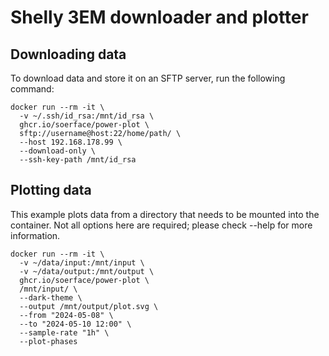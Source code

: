 # Shelly 3EM downloader and plotter

## Downloading data

To download data and store it on an SFTP server, run the following command:

```shell
docker run --rm -it \
  -v ~/.ssh/id_rsa:/mnt/id_rsa \
  ghcr.io/soerface/power-plot \
  sftp://username@host:22/home/path/ \
  --host 192.168.178.99 \
  --download-only \
  --ssh-key-path /mnt/id_rsa 
```

## Plotting data

This example plots data from a directory that needs to be mounted into the container.
Not all options here are required; please check --help for more information.

```shell
docker run --rm -it \
  -v ~/data/input:/mnt/input \
  -v ~/data/output:/mnt/output \
  ghcr.io/soerface/power-plot \
  /mnt/input/ \
  --dark-theme \
  --output /mnt/output/plot.svg \
  --from "2024-05-08" \
  --to "2024-05-10 12:00" \
  --sample-rate "1h" \
  --plot-phases
```